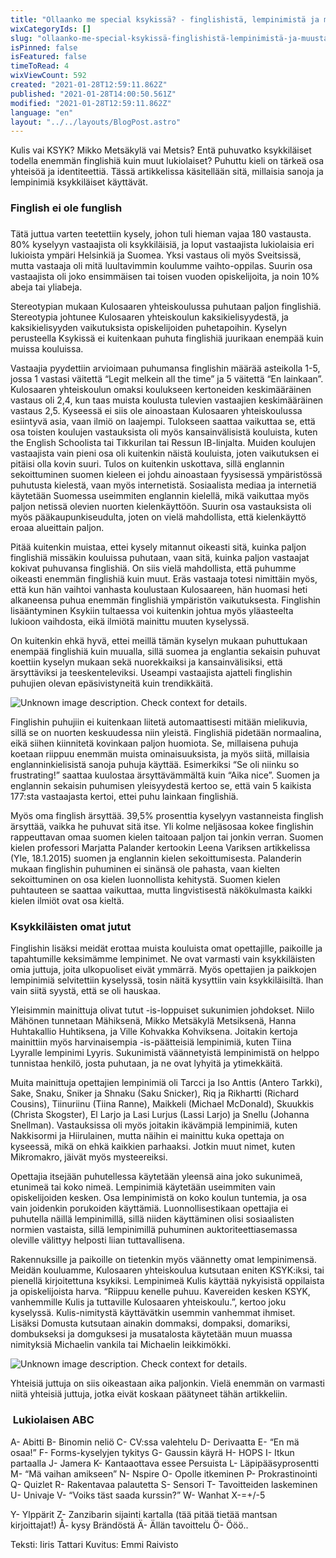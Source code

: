 ```yaml
---
title: "Ollaanko me special ksykissä? - finglishistä, lempinimistä ja muusta"
wixCategoryIds: []
slug: "ollaanko-me-special-ksykissä-finglishistä-lempinimistä-ja-muusta"
isPinned: false
isFeatured: false
timeToRead: 4
wixViewCount: 592
created: "2021-01-28T12:59:11.862Z"
published: "2021-01-28T14:00:50.561Z"
modified: "2021-01-28T12:59:11.862Z"
language: "en"
layout: "../../layouts/BlogPost.astro"
---
```

Kulis vai KSYK? Mikko Metsäkylä vai Metsis? Entä puhuvatko ksykkiläiset todella enemmän finglishiä kuin muut lukiolaiset? Puhuttu kieli on tärkeä osa yhteisöä ja identiteettiä. Tässä artikkelissa käsitellään sitä, millaisia sanoja ja lempinimiä ksykkiläiset käyttävät. 

### Finglish ei ole funglish
### 
Tätä juttua varten teetettiin kysely, johon tuli hieman vajaa 180 vastausta. 80% kyselyyn vastaajista oli ksykkiläisiä, ja loput vastaajista lukiolaisia eri lukioista ympäri Helsinkiä ja Suomea. Yksi vastaus oli myös Sveitsissä, mutta vastaaja oli mitä luultavimmin koulumme vaihto-oppilas. Suurin osa vastaajista oli joko ensimmäisen tai toisen vuoden opiskelijoita, ja noin 10% abeja tai yliabeja. 

Stereotypian mukaan Kulosaaren yhteiskoulussa puhutaan paljon finglishiä. Stereotypia johtunee Kulosaaren yhteiskoulun kaksikielisyydestä, ja kaksikielisyyden vaikutuksista opiskelijoiden puhetapoihin. Kyselyn perusteella Ksykissä ei kuitenkaan puhuta finglishiä juurikaan enempää kuin muissa kouluissa. 

Vastaajia pyydettiin arvioimaan puhumansa finglishin määrää asteikolla 1-5, jossa 1 vastasi väitettä “Legit melkein all the time” ja 5 väitettä “En lainkaan”. Kulosaaren yhteiskoulun omaksi koulukseen kertoneiden keskimääräinen vastaus oli 2,4, kun taas muista koulusta tulevien vastaajien keskimääräinen vastaus 2,5. Kyseessä ei siis ole ainoastaan Kulosaaren yhteiskoulussa esiintyvä asia, vaan ilmiö on laajempi. Tulokseen saattaa vaikuttaa se, että osa toisten koulujen vastauksista oli myös kansainvälisistä kouluista, kuten the English Schoolista tai Tikkurilan tai Ressun IB-linjalta. Muiden koulujen vastaajista vain pieni osa oli kuitenkin näistä kouluista, joten vaikutuksen ei pitäisi olla kovin suuri. Tulos on kuitenkin uskottava, sillä englannin sekoittuminen suomen kieleen ei johdu ainoastaan fyysisessä ympäristössä puhutusta kielestä, vaan myös internetistä. Sosiaalista mediaa ja internetiä käytetään Suomessa useimmiten englannin kielellä, mikä vaikuttaa myös paljon netissä olevien nuorten kielenkäyttöön. Suurin osa vastauksista oli myös pääkaupunkiseudulta, joten on vielä mahdollista, että kielenkäyttö eroaa alueittain paljon.

Pitää kuitenkin muistaa, ettei kysely mitannut oikeasti sitä, kuinka paljon finglishiä missäkin kouluissa puhutaan, vaan sitä, kuinka paljon vastaajat kokivat puhuvansa finglishiä. On siis vielä mahdollista, että puhumme oikeasti enemmän finglishiä kuin muut. Eräs vastaaja totesi nimittäin myös, että kun hän vaihtoi vanhasta koulustaan Kulosaareen, hän huomasi heti alkaneensa puhua enemmän finglishiä ympäristön vaikutuksesta. Finglishin lisääntyminen Ksykiin tultaessa voi kuitenkin johtua myös yläasteelta lukioon vaihdosta, eikä ilmiötä mainittu muuten kyselyssä.

On kuitenkin ehkä hyvä, ettei meillä tämän kyselyn mukaan puhuttukaan enempää finglishiä kuin muualla, sillä suomea ja englantia sekaisin puhuvat koettiin kyselyn mukaan sekä nuorekkaiksi ja kansainvälisiksi, että ärsyttäviksi ja teeskenteleviksi. Useampi vastaajista ajatteli finglishin puhujien olevan epäsivistyneitä kuin trendikkäitä. 


![Unknown image description. Check context for details.](https://static.wixstatic.com/media/07242a_12e562203c584fef8cf74ae454fcd74f~mv2.png)


Finglishin puhujiin ei kuitenkaan liitetä automaattisesti mitään mielikuvia, sillä se on nuorten keskuudessa niin yleistä. Finglishiä pidetään normaalina, eikä siihen kiinnitetä kovinkaan paljon huomiota. Se, millaisena puhuja koetaan riippuu enemmän muista ominaisuuksista, ja myös siitä, millaisia englanninkielisistä sanoja puhuja käyttää. Esimerkiksi “Se oli niinku so frustrating!” saattaa kuulostaa ärsyttävämmältä kuin “Aika nice”. Suomen ja englannin sekaisin puhumisen yleisyydestä kertoo se, että vain 5 kaikista 177:sta vastaajasta kertoi, ettei puhu lainkaan finglishiä. 

Myös oma finglish ärsyttää.  39,5% prosenttia kyselyyn vastanneista finglish ärsyttää, vaikka he puhuvat sitä itse. Yli kolme neljäsosaa kokee finglishin rappeuttavan omaa suomen kielen taitoaan paljon tai jonkin verran. Suomen kielen professori Marjatta Palander kertookin Leena Variksen artikkelissa (Yle, 18.1.2015)  suomen ja englannin kielen sekoittumisesta. Palanderin mukaan finglishin puhuminen ei sinänsä ole pahasta, vaan kielten sekoittuminen on osa kielen luonnollista kehitystä. Suomen kielen puhtauteen se saattaa vaikuttaa, mutta lingvistisestä näkökulmasta kaikki kielen ilmiöt ovat osa kieltä.


### Ksykkiläisten omat jutut

Finglishin lisäksi meidät erottaa muista kouluista omat opettajille, paikoille ja tapahtumille keksimämme lempinimet. Ne ovat varmasti vain ksykkiläisten omia juttuja, joita ulkopuoliset eivät ymmärrä. Myös opettajien ja paikkojen lempinimiä selvitettiin kyselyssä, tosin näitä kysyttiin vain ksykkiläisiltä. Ihan vain siitä syystä, että se oli hauskaa.  

Yleisimmin mainittuja olivat tutut -is-loppuiset sukunimien johdokset. Niilo Mähönen tunnetaan Mähiksenä, Mikko Metsäkylä Metsiksenä, Hanna Huhtakallio Huhtiksena, ja Ville Kohvakka Kohviksena. Joitakin kertoja mainittiin myös harvinaisempia -is-päätteisiä lempinimiä, kuten Tiina Lyyralle lempinimi Lyyris. Sukunimistä väännetyistä lempinimistä on helppo tunnistaa henkilö, josta puhutaan, ja ne ovat lyhyitä ja ytimekkäitä.


Muita mainittuja opettajien lempinimiä oli Tarcci ja Iso Anttis (Antero Tarkki), Sake, Snaku, Sniker ja Shnaku (Saku Snicker), Riq ja Rikhartti (Richard Cousins), Tiinuriinu (Tiina Ranne), Maikkeli (Michael McDonald), Skuukkis (Christa Skogster), El Larjo ja Lasi Lurjus (Lassi Larjo)  ja Snellu (Johanna Snellman). Vastauksissa oli myös joitakin ikävämpiä lempinimiä, kuten Nakkisormi ja Hiirulainen, mutta näihin ei mainittu kuka opettaja on kyseessä, mikä on ehkä kaikkien parhaaksi. Jotkin muut nimet, kuten Mikromakro, jäivät myös mysteereiksi.

Opettajia itsejään puhutellessa käytetään yleensä aina joko sukunimeä, etunimeä tai koko nimeä. Lempinimiä käytetään useimmiten vain opiskelijoiden kesken. Osa lempinimistä on koko koulun tuntemia, ja osa vain joidenkin porukoiden käyttämiä. Luonnollisestikaan opettajia ei puhutella näillä lempinimillä, sillä niiden käyttäminen olisi sosiaalisten normien vastaista, sillä lempinimillä puhuminen auktoriteettiasemassa oleville välittyy helposti liian tuttavallisena.

Rakennuksille ja paikoille on tietenkin myös väännetty omat lempinimensä. Meidän kouluamme, Kulosaaren yhteiskoulua kutsutaan eniten KSYK:iksi, tai pienellä kirjoitettuna ksykiksi. Lempinimeä Kulis käyttää nykyisistä oppilaista ja opiskelijoista harva. “Riippuu kenelle puhuu. Kavereiden kesken KSYK, vanhemmille Kulis ja tuttaville Kulosaaren yhteiskoulu.”, kertoo joku kyselyssä. Kulis-nimitystä käyttävätkin usemmin vanhemmat ihmiset. Lisäksi Domusta kutsutaan ainakin dommaksi, dompaksi, domariksi, dombukseksi ja domguksesi ja musatalosta käytetään muun muassa nimityksiä Michaelin vankila tai Michaelin leikkimökki. 

![Unknown image description. Check context for details.](https://static.wixstatic.com/media/07242a_e178d62eceea473aaac6887cecf9d9fe~mv2.png)

Yhteisiä juttuja on siis oikeastaan aika paljonkin. Vielä enemmän on varmasti niitä yhteisiä juttuja, jotka eivät koskaan päätyneet tähän artikkeliin. 

### 
### &nbsp;Lukiolaisen ABC
A- Abitti
B- Binomin neliö
C- CV:ssa valehtelu
D- Derivaatta
E- “En mä osaa!”
F- Forms-kyselyjen tykitys
G- Gaussin käyrä
H- HOPS
I- Itkun partaalla
J- Jamera
K- Kantaaottava essee Persuista
L- Läpipääsyprosentti
M- “Mä vaihan amikseen”
N- Nspire
O- Opolle itkeminen
P- Prokrastinointi
Q- Quizlet
R- Rakentavaa palautetta
S- Sensori
T- Tavoitteiden laskeminen
U- Univaje
V- “Voiks täst saada kurssin?”
W- Wanhat
X-=+/-5

Y- Ylppärit
Z- Zanzibarin sijainti kartalla (tää pitää tietää mantsan kirjoittajat!)
Å- kysy Brändöstä
Ä- Ällän tavoittelu
Ö- Ööö..

Teksti: Iiris Tattari
Kuvitus: Emmi Raivisto


